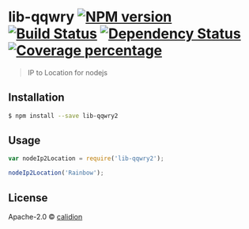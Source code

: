 # lib-qqwry [![NPM version][npm-image]][npm-url] [![Build Status][travis-image]][travis-url] [![Dependency Status][daviddm-image]][daviddm-url] [![Coverage percentage][coveralls-image]][coveralls-url]
> IP to Location for nodejs

## Installation

```sh
$ npm install --save lib-qqwry2
```

## Usage

```js
var nodeIp2Location = require('lib-qqwry2');

nodeIp2Location('Rainbow');
```
## License

Apache-2.0 © [calidion]()


[npm-image]: https://badge.fury.io/js/lib-qqwry2.svg
[npm-url]: https://npmjs.org/package/lib-qqwry2
[travis-image]: https://travis-ci.org/calidion/lib-qqwry.svg?branch=master
[travis-url]: https://travis-ci.org/calidion/lib-qqwry
[daviddm-image]: https://david-dm.org/calidion/lib-qqwry.svg?theme=shields.io
[daviddm-url]: https://david-dm.org/calidion/lib-qqwry
[coveralls-image]: https://coveralls.io/repos/calidion/lib-qqwry/badge.svg
[coveralls-url]: https://coveralls.io/r/calidion/lib-qqwry
